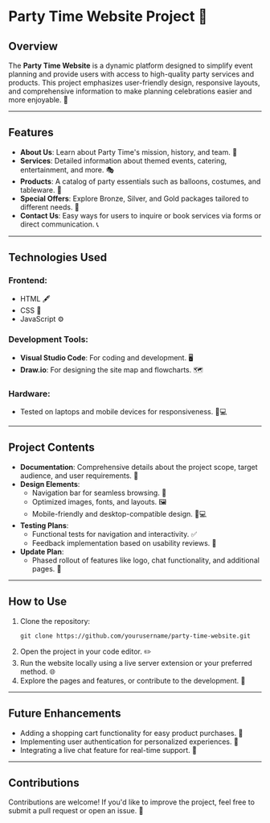 # Party Time Website Project 🎉

## Overview
The **Party Time Website** is a dynamic platform designed to simplify event planning and provide users with access to high-quality party services and products. This project emphasizes user-friendly design, responsive layouts, and comprehensive information to make planning celebrations easier and more enjoyable. 🎈

---

## Features
- **About Us**: Learn about Party Time's mission, history, and team. 📖
- **Services**: Detailed information about themed events, catering, entertainment, and more. 🎭
- **Products**: A catalog of party essentials such as balloons, costumes, and tableware. 🎁
- **Special Offers**: Explore Bronze, Silver, and Gold packages tailored to different needs. 🥇
- **Contact Us**: Easy ways for users to inquire or book services via forms or direct communication. 📞

---

## Technologies Used
### Frontend:
- HTML 🖋️
- CSS 🎨
- JavaScript ⚙️

### Development Tools:
- **Visual Studio Code**: For coding and development. 🖥️
- **Draw.io**: For designing the site map and flowcharts. 🗺️

### Hardware:
- Tested on laptops and mobile devices for responsiveness. 📱💻

---

## Project Contents
- **Documentation**: Comprehensive details about the project scope, target audience, and user requirements. 📝
- **Design Elements**:
  - Navigation bar for seamless browsing. 🧭
  - Optimized images, fonts, and layouts. 🖼️
  - Mobile-friendly and desktop-compatible design. 📱💻
- **Testing Plans**:
  - Functional tests for navigation and interactivity. ✅
  - Feedback implementation based on usability reviews. 🔄
- **Update Plan**:
  - Phased rollout of features like logo, chat functionality, and additional pages. 🚀

---

## How to Use
1. Clone the repository:
   ```
   git clone https://github.com/yourusername/party-time-website.git
   ```
2. Open the project in your code editor. ✏️
3. Run the website locally using a live server extension or your preferred method. 🌐
4. Explore the pages and features, or contribute to the development. 🤝

---

## Future Enhancements
- Adding a shopping cart functionality for easy product purchases. 🛒
- Implementing user authentication for personalized experiences. 🔐
- Integrating a live chat feature for real-time support. 💬

---

## Contributions
Contributions are welcome! If you'd like to improve the project, feel free to submit a pull request or open an issue. 🙌
